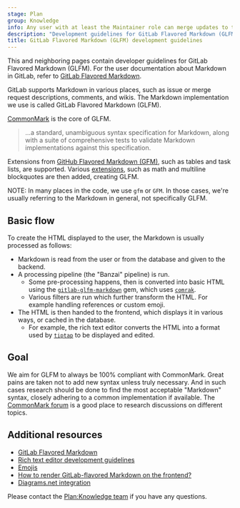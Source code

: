 ```yaml
---
stage: Plan
group: Knowledge
info: Any user with at least the Maintainer role can merge updates to this content. For details, see https://docs.gitlab.com/ee/development/development_processes.html#development-guidelines-review.
description: "Development guidelines for GitLab Flavored Markdown (GLFM)."
title: GitLab Flavored Markdown (GLFM) development guidelines
---
```


<!-- vale gitlab_base.GitLabFlavoredMarkdown = NO -->

This and neighboring pages contain developer guidelines for GitLab Flavored Markdown (GLFM).
For the user documentation about Markdown in GitLab, refer to
[GitLab Flavored Markdown](../../user/markdown.md).

GitLab supports Markdown in various places, such as issue or merge request descriptions, comments, and wikis.
The Markdown implementation we use is called
GitLab Flavored Markdown (GLFM).

[CommonMark](https://spec.commonmark.org/current/) is the core of GLFM.

> ...a standard, unambiguous syntax specification for Markdown, along with a suite of comprehensive tests to validate Markdown implementations against this specification.

Extensions from [GitHub Flavored Markdown (GFM)](https://github.github.com/gfm/), such as tables and task lists, are supported.
Various [extensions](../../user/markdown.md#differences-between-gitlab-flavored-markdown-and-standard-markdown), such as math and multiline
blockquotes are then added, creating GLFM.

NOTE:
In many places in the code, we use `gfm` or `GFM`. In those cases, we're usually
referring to the Markdown in general, not specifically GLFM.

## Basic flow

To create the HTML displayed to the user, the Markdown is usually processed as follows:

- Markdown is read from the user or from the database and given to the backend.
- A processing pipeline (the "Banzai" pipeline) is run.
  - Some pre-processing happens, then is converted into basic HTML using the
    [`gitlab-glfm-markdown`](https://gitlab.com/gitlab-org/ruby/gems/gitlab-glfm-markdown) gem, which uses [`comrak`](https://github.com/kivikakk/comrak).
  - Various filters are run which further transform the HTML. For example handling
    references or custom emoji.
- The HTML is then handed to the frontend, which displays it in various ways, or cached in the database.
  - For example, the rich text editor converts the HTML into a format used by [`tiptap`](https://tiptap.dev/product/editor) to be displayed and edited.

## Goal

We aim for GLFM to always be 100% compliant with CommonMark.
Great pains are taken not to add new syntax unless truly necessary.
And in such cases research should be done to find the most
acceptable "Markdown" syntax, closely adhering to a common implementation if available.
The [CommonMark forum](https://talk.commonmark.org) is a good place to research discussions on different topics.

## Additional resources

- [GitLab Flavored Markdown](../../user/markdown.md)
- [Rich text editor development guidelines](../fe_guide/content_editor.md)
- [Emojis](../fe_guide/emojis.md)
- [How to render GitLab-flavored Markdown on the frontend?](../fe_guide/frontend_faq.md#10-how-to-render-gitlab-flavored-markdown)
- [Diagrams.net integration](../fe_guide/diagrams_net_integration.md)

Please contact the [Plan:Knowledge team](https://handbook.gitlab.com/handbook/engineering/development/dev/plan/knowledge/) if you have any questions.
